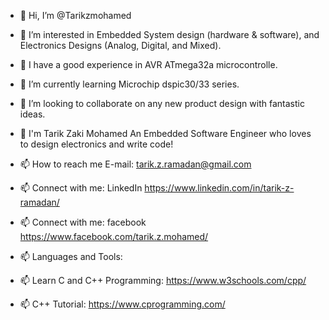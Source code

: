 - 👋 Hi, I’m @Tarikzmohamed
- 👀 I’m interested in Embedded System design (hardware & software), and Electronics Designs (Analog, Digital, and Mixed).
- 👀 I have a good experience in AVR ATmega32a microcontrolle.
- 🌱 I’m currently learning Microchip dspic30/33 series.
- 💞️ I’m looking to collaborate on any new product design with fantastic ideas.

- 💞️ I'm Tarik Zaki Mohamed 
    An Embedded Software Engineer who loves to design electronics and write code!

- 📫 How to reach me  E-mail: tarik.z.ramadan@gmail.com

- 📫 Connect with me: LinkedIn https://www.linkedin.com/in/tarik-z-ramadan/ 
- 📫 Connect with me: facebook https://www.facebook.com/tarik.z.mohamed/
- 📫 Languages and Tools:

- 📫 Learn C and C++ Programming:  https://www.w3schools.com/cpp/ 
- 📫 C++ Tutorial: https://www.cprogramming.com/ 


<!---
Tarikzmohamed/Tarikzmohamed is a ✨ special ✨ repository because its `README.md` (this file) appears on your GitHub profile.
You can click the Preview link to take a look at your changes.
--->
